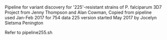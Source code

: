 Pipeline for variant discovery for '225'-resistant strains of P. falciparum 3D7
Project from Jenny Thompson and Alan Cowman,
Copied from pipeline used Jan-Feb 2017 for 754 data
225 version started May 2017 by Jocelyn Sietsma Penington

Refer to pipeline255.sh 

